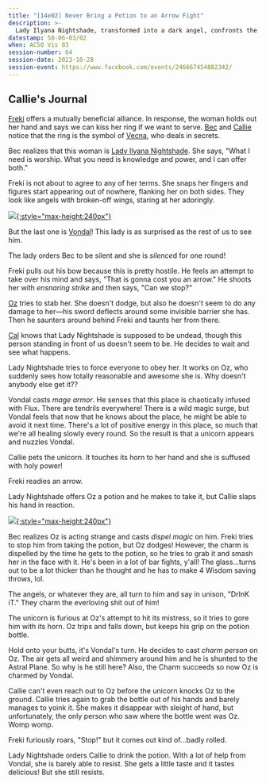 ```yaml
---
title: "[14e02] Never Bring a Potion to an Arrow Fight"
description: >-
  Lady Ilyana Nightshade, transformed into a dark angel, confronts the agents in Evershroud Manor and attempts to turn them into her servants.
datestamp: 50-06-03/02
when: AC50 Vis 03
session-number: 64
session-date: 2023-10-28
session-event: https://www.facebook.com/events/246667454882342/
---
```


## Callie's Journal

[Freki](../dossiers/freki) offers a mutually beneficial alliance. In response, the woman holds out her hand and says we can kiss her ring if we want to serve. [Bec](../dossiers/bec) and [Callie](../dossiers/callie) notice that the ring is the symbol of [Vecna](../dossiers/vecna), who deals in secrets.

Bec realizes that this woman is [Lady Ilyana Nightshade](../dossiers/ilyana-nightshade). She says, "What I need is worship. What you need is knowledge and power, and I can offer both."

Freki is not about to agree to any of her terms. She snaps her fingers and figures start appearing out of nowhere, flanking her on both sides. They look like angels with broken-off wings, staring at her adoringly.

[![](https://2014.5e.tools/img/ERLW/Radiant%20Idol.png){:style="max-height:240px"}](https://2014.5e.tools/bestiary.html#radiant%20idol_erlw)

But the last one is [Vondal](../dossiers/vondal)! This lady is as surprised as the rest of us to see him.

The lady orders Bec to be silent and she is *silence*d for one round!

Freki pulls out his bow because this is pretty hostile. He feels an attempt to take over his mind and says, "That is gonna cost you an arrow." He shoots her with *ensnaring strike* and then says, "Can we stop?"

[Oz](../dossiers/oz) tries to stab her. She doesn't dodge, but also he doesn't seem to do any damage to her&mdash;his sword deflects around some invisible barrier she has. Then he saunters around behind Freki and taunts her from there.

[Cal](../dossiers/cal) knows that Lady Nightshade is supposed to be undead, though this person standing in front of us doesn't seem to be. He decides to wait and see what happens.

Lady Nightshade tries to force everyone to obey her. It works on Oz, who suddenly sees how totally reasonable and awesome she is. Why doesn't anybody else get it??

Vondal casts *mage armor*. He senses that this place is chaotically infused with Flux. There are tendrils everywhere! There is a wild magic surge, but Vondal feels that now that he knows about the place, he might be able to avoid it next time. There's a lot of positive energy in this place, so much that we're all healing slowly every round. So the result is that a unicorn appears and nuzzles Vondal.

Callie pets the unicorn. It touches its horn to her hand and she is suffused with holy power!

Freki readies an arrow.

Lady Nightshade offers Oz a potion and he makes to take it, but Callie slaps his hand in reaction.

[![](https://i.pinimg.com/originals/d4/1c/bb/d41cbb3dd3c689e004a7d0bf1e77ba95.jpg){:style="max-height:240px"}](https://pinterest.com/pin/858287641476960518/)

Bec realizes Oz is acting strange and casts *dispel magic* on him. Freki tries to stop him from taking the potion, but Oz dodges! However, the charm is dispelled by the time he gets to the potion, so he tries to grab it and smash her in the face with it. He's been in a lot of bar fights, y'all! The glass...turns out to be a lot thicker than he thought and he has to make 4 Wisdom saving throws, lol.

The angels, or whatever they are, all turn to him and say in unison, "DrInK iT." They charm the everloving shit out of him!

The unicorn is furious at Oz's attempt to hit its mistress, so it tries to gore him with its horn. Oz trips and falls down, but keeps his grip on the potion bottle. 

Hold onto your butts, it's Vondal's turn. He decides to cast *charm person* on Oz. The air gets all weird and shimmery around him and he is shunted to the Astral Plane. So why is he still here? Also, the Charm succeeds so now Oz is charmed by Vondal.

Callie can't even reach out to Oz before the unicorn knocks Oz to the ground. Callie tries again to grab the bottle out of his hands and barely manages to yoink it. She makes it disappear with sleight of hand, but unfortunately, the only person who saw where the bottle went was Oz. Womp womp.

Freki furiously roars, "Stop!" but it comes out kind of...badly rolled.

Lady Nightshade orders Callie to drink the potion. With a lot of help from Vondal, she is barely able to resist. She gets a little taste and it tastes delicious! But she still resists.
